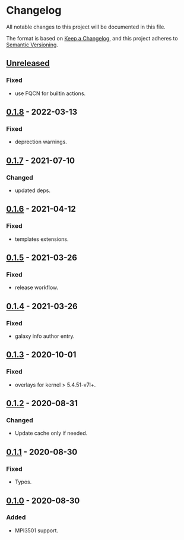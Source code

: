 # Changelog
All notable changes to this project will be documented in this file.

The format is based on [Keep a Changelog](https://keepachangelog.com/en/1.0.0/),
and this project adheres to [Semantic Versioning](https://semver.org/spec/v2.0.0.html).

## [Unreleased]
### Fixed
- use FQCN for builtin actions.

## [0.1.8] - 2022-03-13
### Fixed
- deprection warnings.

## [0.1.7] - 2021-07-10
### Changed
- updated deps.

## [0.1.6] - 2021-04-12
### Fixed
- templates extensions.

## [0.1.5] - 2021-03-26
### Fixed
- release workflow.

## [0.1.4] - 2021-03-26
### Fixed
- galaxy info author entry.

## [0.1.3] - 2020-10-01
### Fixed
- overlays for kernel > 5.4.51-v7l+.

## [0.1.2] - 2020-08-31
### Changed
- Update cache only if needed.

## [0.1.1] - 2020-08-30
### Fixed
- Typos.

## [0.1.0] - 2020-08-30
### Added
- MPI3501 support.

[Unreleased]: https://github.com/fedejaure/ansible-role-rpi-lcd/compare/0.1.8...develop
[0.1.8]: https://github.com/fedejaure/ansible-role-rpi-lcd/compare/0.1.7...0.1.8
[0.1.7]: https://github.com/fedejaure/ansible-role-rpi-lcd/compare/0.1.6...0.1.7
[0.1.6]: https://github.com/fedejaure/ansible-role-rpi-lcd/compare/0.1.5...0.1.6
[0.1.5]: https://github.com/fedejaure/ansible-role-rpi-lcd/compare/0.1.4...0.1.5
[0.1.4]: https://github.com/fedejaure/ansible-role-rpi-lcd/compare/0.1.3...0.1.4
[0.1.3]: https://github.com/fedejaure/ansible-role-rpi-lcd/compare/0.1.2...0.1.3
[0.1.2]: https://github.com/fedejaure/ansible-role-rpi-lcd/compare/0.1.1...0.1.2
[0.1.1]: https://github.com/fedejaure/ansible-role-rpi-lcd/compare/0.1.0...0.1.1
[0.1.0]: https://github.com/fedejaure/ansible-role-rpi-lcd/compare/releases/tag/0.1.0
